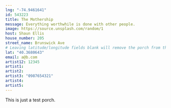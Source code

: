 ```yaml
---
lng: "-74.9461641"
id: 543223
title: The Mothership
message: Everything worthwhile is done with other people.
image: https://source.unsplash.com/random/1
host: Shaun Ellis
house_number: 205
street_name: Brunswick Ave
# Leaving latitude/longitude fields blank will remove the porch from the Porchfest map.
lat: "40.3680643"
email: a@b.com
artist12: 12345
artist1:
artist2:
artist3: "0987654321"
artist4:
artist5:
---
```

This is just a test porch. 
